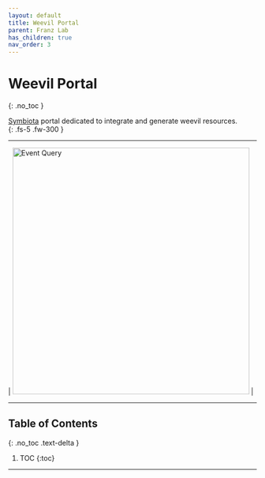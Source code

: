 ```yaml
---
layout: default
title: Weevil Portal
parent: Franz Lab
has_children: true
nav_order: 3
---
```



# Weevil Portal
{: .no_toc }

[Symbiota](https://symbiota.org) portal dedicated to integrate and generate weevil resources.  
{: .fs-5 .fw-300 }

---

| [<img src="https://github.com/user-attachments/assets/d4c552df-16b5-47ff-8fbb-62993662defc" alt="Event Query"  width="480" height="500">](https://weevil.symbiota.org) |


----
## Table of Contents
{: .no_toc .text-delta }

1. TOC
{:toc}

----

